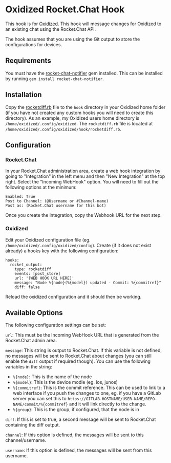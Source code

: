 # Oxidized Rocket.Chat Hook

This hook is for [Oxidized](https://github.com/ytti/oxidized). This hook will message changes for Oxidized to an existing chat using the Rocket.Chat API.

The hook assumes that you are using the Git output to store the configurations for devices.

## Requirements

You must have the [rocket-chat-notifier](https://github.com/thiagofelix/rocket-chat-notifier) gem installed. This can be installed by running `gem install rocket-chat-notifier`.

## Installation

Copy the [rocketdiff.rb](../blob/master/rocketdiff.rb) file to the `hook` directory in your Oxidized home folder (if you have not created any custom hooks you will need to create this directory). As an example, my Oxidized users home directory is `/home/oxidized/.config/oxidized`. The `rocketdiff.rb` file is located at `/home/oxidized/.config/oxidized/hook/rocketdiff.rb`.

## Configuration

### Rocket.Chat

In your Rocket.Chat administration area, create a web hook integration by going to "Integration" in the left menu and then "New Integration" at the top right. Select the "Incoming WebHook" option. You will need to fill out the following options at the minimum:
```
Enabled: True
Post to Channel: (@Username or #Channel-name)
Post as: (Rocket.Chat username for this bot)
```
Once you create the integration, copy the Webhook URL for the next step.

### Oxidized

Edit your Oxidized configuration file (eg. `/home/oxidized/.config/oxidized/config`). Create (if it does not exist already) a hooks key with the following configuration:
```
hooks:
  rocket_output:
    type: rocketdiff
    events: [post_store]
    url: '(WEB HOOK URL HERE)'
    message: "Node %{node}(%{model}) updated - Commit: %{commitref}"
    diff: false
```
Reload the oxidized configuration and it should then be working.

## Available Options

The following configuration settings can be set:

`url`: This must be the Incoming WebHook URL that is generated from the Rocket.Chat admin area.

`message`: This string is output to Rocket.Chat. If this variable is not defined, no messages will be sent to Rocket.Chat about changes (you can still enable the `diff` output if required though). You can use the following variables in the string:
  - `%{node}`: This is the name of the node
  - `%{model}`: This is the device modle (eg. ios, junos)
  - `%{commitref}`: This is the commit reference. This can be used to link to a web interface if you push the changes to one, eg. if you have a GitLab server you can set this to `https://GITLAB-HOSTNAME/USER-NAME/REPO-NAME/commit/%{commitref}` and it will link directly to the change.
  - `%{group}`: This is the group, if configured, that the node is in

`diff`: If this is set to true, a second message will be sent to Rocket.Chat containing the diff output.

`channel`: If this option is defined, the messages will be sent to this channel/username.

`username`: If this option is defined, the messages will be sent from this username.

